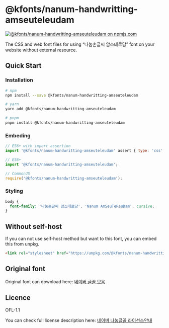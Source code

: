 # @kfonts/nanum-handwritting-amseuteleudam

[![@kfonts/nanum-handwritting-amseuteleudam on npmjs.com](https://img.shields.io/npm/v/%40kfonts%2Fnanum-handwritting-amseuteleudam)](https://www.npmjs.com/package/@kfonts/nanum-handwritting-amseuteleudam)

The CSS and web font files for using &OpenCurlyDoubleQuote;나눔손글씨 암스테르담&CloseCurlyDoubleQuote; font on your website without external resource.

## Quick Start

### Installation

```sh
# npm
npm install --save @kfonts/nanum-handwritting-amseuteleudam

# yarn
yarn add @kfonts/nanum-handwritting-amseuteleudam

# pnpm
pnpm install @kfonts/nanum-handwritting-amseuteleudam
```

### Embeding

```js
// ES6+ with import assertion
import '@kfonts/nanum-handwritting-amseuteleudam' assert { type: 'css' };

// ES6+
import '@kfonts/nanum-handwritting-amseuteleudam';

// CommonJS
require('@kfonts/nanum-handwritting-amseuteleudam');
```

### Styling

```css
body {
  font-family: '나눔손글씨 암스테르담', 'Nanum AmSeuTeReuDam', cursive;
}
```

## Without self-host

If you can not use self-host method but want to this font, you can embed this from unpkg.

```html
<link rel="stylesheet" href="https://unpkg.com/@kfonts/nanum-handwritting-amseuteleudam/index.css" />
```

## Original font

Original font can download here: [네이버 글꼴 모음](https://hangeul.naver.com/font)

## Licence

OFL-1.1

You can check full license description here: [네이버 나눔글꼴 라이선스안내](https://help.naver.com/service/30016/contents/18088?osType=PC&lang=ko)
